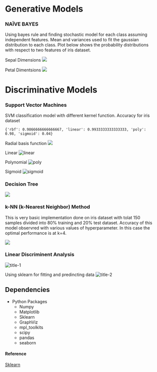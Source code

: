 # Generative Models
### NAÏVE BAYES
Using bayes rule and finding stochastic model for each class assuming independent features. Mean and variances used to fit the gaussian distribution to each class. Plot below shows the probability distributions with respect to two features of iris dataset.

Sepal Dimensions
![](https://github.com/mymultiverse/MachineLearning/blob/master/Supervised/Classification/nb.png)

Petal Dimentsions
![](https://github.com/mymultiverse/MachineLearning/blob/master/Supervised/Classification/nb2.png)


# Discriminative Models
### Support Vector Machines
SVM classification model with different kernel function. Accuracy for iris dataset 
```
{'rbf': 0.9866666666666667, 'linear': 0.9933333333333333, 'poly': 0.98, 'sigmoid': 0.04}
```
Radial basis function
![](https://github.com/mymultiverse/MachineLearning/blob/master/Supervised/Classification/svm_rbf.png)

Linear
![linear](https://github.com/mymultiverse/MachineLearning/blob/master/Supervised/Classification/svm_lin.png)

Polynomial
![poly](https://github.com/mymultiverse/MachineLearning/blob/master/Supervised/Classification/svm_poly.png)

Sigmoid
![sigmoid](https://github.com/mymultiverse/MachineLearning/blob/master/Supervised/Classification/svm_sigmoid.png)

### Decision Tree
![](https://github.com/mymultiverse/MachineLearning/blob/master/Supervised/Classification/dtree.png)

### k-NN (k-Nearest Neighbor) Method
This is very basic implementation done on iris dataset with tolat 150 samples divided into 80% training and 20% test dataset. Accuracy of 
this model observred with various values of hyperparameter. In this case the optimal performance is at k=4.

![](https://github.com/mymultiverse/MachineLearning/blob/master/Supervised/Classification/knn.png)

### Linear Discriminent Analysis
![](https://github.com/mymultiverse/MachineLearning/blob/master/Supervised/Classification/lda.png "title-1") 

Using sklearn for fitting and predincting data
![](https://github.com/mymultiverse/MachineLearning/blob/master/Supervised/Classification/sklda.png "title-2")

## Dependencies
* Python Packages
  * Numpy
  * Matplotlib
  * Sklearn
  * GraphViz
  * mpl_toolkits
  * scipy
  * pandas
  * seaborn


#### Reference
[Sklearn](http://scikit-learn.org/stable/index.html)



